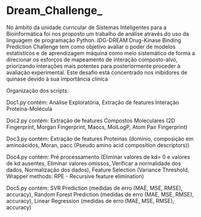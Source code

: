 # Dream_Challenge_

No âmbito da unidade curricular de Sistemas Inteligentes para a Bioinformática foi nos proposto um trabalho de análise através do uso da linguagem de programação Python. IDG-DREAM Drug-Kinase Binding Prediction Challenge tem como objetivo avaliar o poder de modelos estatísticos e de aprendizagem máquina como meio sistemático de forma a direcionar os esforços de mapeamento de interação composto-alvo, priorizando interações mais potentes para posteriormente proceder à avaliação experimental. Este desafio está concentrado nos inibidores de quinase devido à sua importância clínica

Organização dos scripts:

Doc1.py contém: Análise Exploratória, Extração de features Interação Proteína-Molécula

Doc2.py contém: Extração de features Compostos Moleculares (2D Fingerprint, Morgan Fingerprint, Maccs, MolLogP, Atom Pair Fingerprint)

Doc3.py contém: Extração de features Proteínas (domínio, composição em aminoácidos, Moran, pacc (Pseudo amino acid composition descriptors))

Doc4.py contém: Pré processamento (Eliminar valores de kd= 0 e valores de kd ausentes, Eliminar valores omissos, Verificar a normalidade dos dados, Normalização dos dados), Feature Selection (Variance Threshold, Wrapper methods: RPE - Recursive feature elimination)

Doc5.py contém: SVR Prediction (medidas de erro (MAE, MSE, RMSE), accuracy), Random Forest Prediction (medidas de erro (MAE, MSE, RMSE), accuracy), Linear Regression (medidas de erro (MAE, MSE, RMSE), accuracy)

